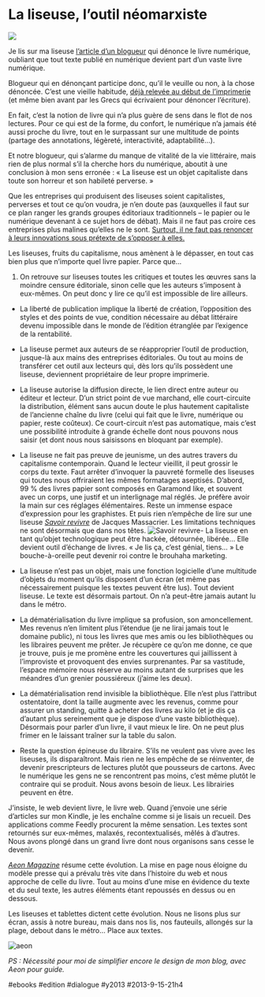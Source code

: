 # La liseuse, l’outil néomarxiste

![](_i/revivre.webp)

Je lis sur ma liseuse [l’article d’un blogueur](http://mesmilleetunenuitsalire.over-blog.com/article-tout-bien-reflechi-je-dis-a-bas-le-livre-numerique-119382743.html) qui dénonce le livre numérique, oubliant que tout texte publié en numérique devient part d’un vaste livre numérique.

Blogueur qui en dénonçant participe donc, qu’il le veuille ou non, à la chose dénoncée. C’est une vieille habitude, [déjà relevée au début de l’imprimerie](../../2012/9/johannes-trithemius-ou-les-451-croulants.md) (et même bien avant par les Grecs qui écrivaient pour dénoncer l’écriture).

En fait, c’est la notion de livre qui n’a plus guère de sens dans le flot de nos lectures. Pour ce qui est de la forme, du confort, le numérique n’a jamais été aussi proche du livre, tout en le surpassant sur une multitude de points (partage des annotations, légèreté, interactivité, adaptabilité…).

Et notre blogueur, qui s’alarme du manque de vitalité de la vie littéraire, mais rien de plus normal s’il la cherche hors du numérique, aboutit à une conclusion à mon sens erronée : « La liseuse est un objet capitaliste dans toute son horreur et son habileté perverse. »

Que les entreprises qui produisent des liseuses soient capitalistes, perverses et tout ce qu’on voudra, je n’en doute pas (auxquelles il faut sur ce plan ranger les grands groupes éditoriaux traditionnels – le papier ou le numérique devenant à ce sujet hors de débat). Mais il ne faut pas croire ces entreprises plus malines qu’elles ne le sont. [Surtout, il ne faut pas renoncer à leurs innovations sous prétexte de s’opposer à elles.](la-strategie-du-judoka-pour-les-biens-communs.md)

Les liseuses, fruits du capitalisme, nous amènent à le dépasser, en tout cas bien plus que n’importe quel livre papier. Parce que…

1. On retrouve sur liseuses toutes les critiques et toutes les œuvres sans la moindre censure éditoriale, sinon celle que les auteurs s’imposent à eux-mêmes. On peut donc y lire ce qu’il est impossible de lire ailleurs.

- La liberté de publication implique la liberté de création, l’opposition des styles et des points de vue, condition nécessaire au débat littéraire devenu impossible dans le monde de l’édition étranglée par l’exigence de la rentabilité.

- La liseuse permet aux auteurs de se réapproprier l’outil de production, jusque-là aux mains des entreprises éditoriales. Ou tout au moins de transférer cet outil aux lecteurs qui, dès lors qu’ils possèdent une liseuse, deviennent propriétaire de leur propre imprimerie.

- La liseuse autorise la diffusion directe, le lien direct entre auteur ou éditeur et lecteur. D’un strict point de vue marchand, elle court-circuite la distribution, élément sans aucun doute le plus hautement capitaliste de l’ancienne chaîne du livre (celui qui fait que le livre, numérique ou papier, reste coûteux). Ce court-circuit n’est pas automatique, mais c’est une possibilité introduite à grande échelle dont nous pouvons nous saisir (et dont nous nous saisissons en bloquant par exemple).

- La liseuse ne fait pas preuve de jeunisme, un des autres travers du capitalisme contemporain. Quand le lecteur vieillit, il peut grossir le corps du texte. Faut arrêter d’invoquer la pauvreté formelle des liseuses qui toutes nous offriraient les mêmes formatages aseptisés. D’abord, 99 % des livres papier sont composés en Garamond like, et souvent avec un corps, une justif et un interlignage mal réglés. Je préfère avoir la main sur ces réglages élémentaires. Reste un immense espace d’expression pour les graphistes. Et puis rien n’empêche de lire sur une liseuse [*Savoir revivre*](http://savoir-revivre.coerrance.org/) de Jacques Massacrier. Les limitations techniques ne sont désormais que dans nos têtes.
![Savoir revivre](_i/revivre.webp)- La liseuse en tant qu’objet technologique peut être hackée, détournée, libérée… Elle devient outil d’échange de livres. « Je lis ça, c’est génial, tiens… » Le bouche-à-oreille peut devenir roi contre le brouhaha marketing.

- La liseuse n’est pas un objet, mais une fonction logicielle d’une multitude d’objets du moment qu’ils disposent d’un écran (et même pas nécessairement puisque les textes peuvent être lus). Tout devient liseuse. Le texte est désormais partout. On n’a peut-être jamais autant lu dans le métro.

- La dématérialisation du livre implique sa profusion, son amoncellement. Mes revenus n’en limitent plus l’étendue (je ne lirai jamais tout le domaine public), ni tous les livres que mes amis ou les bibliothèques ou les libraires peuvent me prêter. Je récupère ce qu’on me donne, ce que je trouve, puis je me promène entre les couvertures qui jaillissent à l’improviste et provoquent des envies surprenantes. Par sa vastitude, l’espace mémoire nous réserve au moins autant de surprises que les méandres d’un grenier poussiéreux (j’aime les deux).

- La dématérialisation rend invisible la bibliothèque. Elle n’est plus l’attribut ostentatoire, dont la taille augmente avec les revenus, comme pour assurer un standing, quitte à acheter des livres au kilo (et je dis ça d’autant plus sereinement que je dispose d’une vaste bibliothèque). Désormais pour parler d’un livre, il vaut mieux le lire. On ne peut plus frimer en le laissant traîner sur la table du salon.

- Reste la question épineuse du libraire. S’ils ne veulent pas vivre avec les liseuses, ils disparaîtront. Mais rien ne les empêche de se réinventer, de devenir prescripteurs de lectures plutôt que pousseurs de cartons. Avec le numérique les gens ne se rencontrent pas moins, c’est même plutôt le contraire qui se produit. Nous avons besoin de lieux. Les librairies peuvent en être.

J’insiste, le web devient livre, le livre web. Quand j’envoie une série d’articles sur mon Kindle, je les enchaîne comme si je lisais un recueil. Des applications comme Feedly procurent la même sensation. Les textes sont retournés sur eux-mêmes, malaxés, recontextualisés, mêlés à d’autres. Nous avons plongé dans un grand livre dont nous organisons sans cesse le devenir.

[*Aeon Magazine*](http://www.aeonmagazine.com/) résume cette évolution. La mise en page nous éloigne du modèle presse qui a prévalu très vite dans l’histoire du web et nous approche de celle du livre. Tout au moins d’une mise en évidence du texte et du seul texte, les autres éléments étant repoussés en dessus ou en dessous.

Les liseuses et tablettes dictent cette évolution. Nous ne lisons plus sur écran, assis à notre bureau, mais dans nos lis, nos fauteuils, allongés sur la plage, debout dans le métro… Place aux textes.

![aeon](_i/aeon.webp)

*PS : Nécessité pour moi de simplifier encore le design de mon blog, avec Aeon pour guide.*



#ebooks #edition #dialogue #y2013 #2013-9-15-21h4
